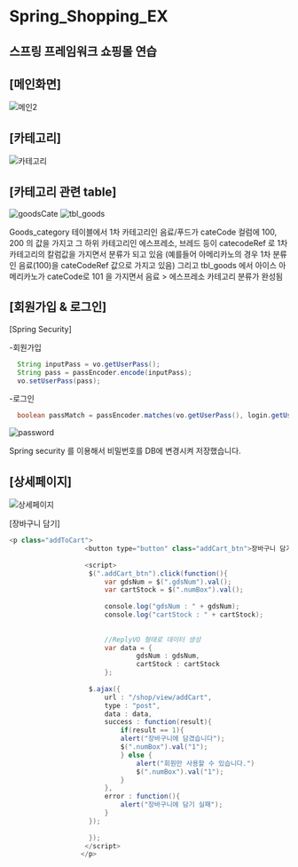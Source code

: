 # Spring_Shopping_EX
스프링 프레임워크 쇼핑몰 연습
---------------------------
[메인화면]
---------------------------
![메인2](https://user-images.githubusercontent.com/74029610/112427119-6aab3b80-8d7c-11eb-936a-c113afe31773.PNG)

[카테고리]
----------------------------
![카테고리](https://user-images.githubusercontent.com/74029610/112427569-24a2a780-8d7d-11eb-8bbc-a9dfbb77e24e.PNG)

[카테고리 관련 table]
----------------------------
![goodsCate](https://user-images.githubusercontent.com/74029610/112428200-2325af00-8d7e-11eb-9f68-54ff603de589.PNG)
![tbl_goods](https://user-images.githubusercontent.com/74029610/112428245-39336f80-8d7e-11eb-81f7-26b2c01af9f7.PNG)

Goods_category 테이블에서 1차 카테고리인 음료/푸드가 cateCode 컬럼에 100, 200 의 값을 가지고 그 하위 카테고리인 에스프레소, 브레드 등이 catecodeRef 로 
1차 카테고리의 칼럼값을 가지면서 분류가 되고 있음 (예를들어 아메리카노의 경우 1차 분류인 음료(100)을 cateCodeRef 값으로 가지고 있음)
그리고 tbl_goods 에서 아이스 아메리카노가 cateCode로 101 을 가지면서 음료 > 에스프레소 카테고리 분류가 완성됨

[회원가입 & 로그인]
------------------

[Spring Security]

-회원가입
```java
  String inputPass = vo.getUserPass();
  String pass = passEncoder.encode(inputPass);
  vo.setUserPass(pass);
```

-로그인
```java
  boolean passMatch = passEncoder.matches(vo.getUserPass(), login.getUserPass());
```


![password](https://user-images.githubusercontent.com/74029610/112431554-063faa80-8d83-11eb-8c9c-ade6fba12a19.PNG)

Spring security 를 이용해서 비밀번호를 DB에 변경시켜 저장했습니다.


[상세페이지]
--------------

![상세페이지](https://user-images.githubusercontent.com/74029610/112432221-ebba0100-8d83-11eb-93b3-73044666592a.PNG)

[장바구니 담기]

```java
<p class="addToCart">
				   <button type="button" class="addCart_btn">장바구니 담기</button>
				   
				   <script>
				   	$(".addCart_btn").click(function(){
						var gdsNum = $(".gdsNum").val();
						var cartStock = $(".numBox").val();
						
						console.log("gdsNum : " + gdsNum);
						console.log("cartStock : " + cartStock);
						
						
						//ReplyVO 형태로 데이터 생성
						var data = {
								gdsNum : gdsNum,
								cartStock : cartStock
						};
						
					$.ajax({
						url : "/shop/view/addCart",
						type : "post",
						data : data,
						success : function(result){
							if(result == 1){
							alert("장바구니에 담겼습니다");
							$(".numBox").val("1");
							} else {
								alert("회원만 사용할 수 있습니다.")
								$(".numBox").val("1");
							}
						},
						error : function(){
							alert("장바구니에 담기 실패");
						}
					});
						
				   	});
				   </script>
				  </p>
```







